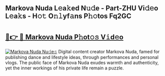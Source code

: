 ## Markova Nuda L𝚎a𝚔ed N𝚞𝚍e - Part-ZHU Vi𝚍𝚎o L𝚎a𝚔s - H𝚘𝚝 O𝚗𝚕yf𝚊ns P𝚑𝚘tos Fq2GC

# <h2><a href="http://kfcfn2.oniu.top/?m=Markova+Nuda">🔗👉 🔴 Markova Nuda P𝚑ot𝚘𝚜 V𝚒d𝚎o</a></h2>

[![Markova Nuda Nu𝚍e𝚜](https://i.imgur.com/0qMVB7G.gif)](http://kfcfn2.oniu.top/?m=Markova+Nuda)
Digital content creator Markova Nuda, famed for publishing dance and lifestyle ideas, through performances and personal vlogs. The public face of Markova Nuda exudes warmth and authenticity, yet the inner workings of his private life remain a puzzle.  

